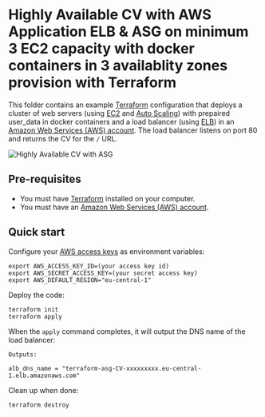 # Highly Available CV with AWS Application ELB & ASG on minimum 3 EC2 capacity with docker containers in 3 availablity zones provision with Terraform

This folder contains an example [Terraform](https://www.terraform.io/) configuration that deploys a cluster of web servers 
(using [EC2](https://aws.amazon.com/ec2/) and [Auto Scaling](https://aws.amazon.com/autoscaling/)) with prepaired user_data in docker containers and a load balancer (using [ELB](https://aws.amazon.com/elasticloadbalancing/)) in an [Amazon Web Services (AWS) 
account](http://aws.amazon.com/). The load balancer listens on port 80 and returns the CV for the  `/` URL.

![Highly Available CV with ASG ](https://user-images.githubusercontent.com/426963/150160415-3f5aacb7-cb58-4683-b667-4aa4fa8d0f24.png)

## Pre-requisites

* You must have [Terraform](https://www.terraform.io/) installed on your computer. 
* You must have an [Amazon Web Services (AWS) account](http://aws.amazon.com/).

## Quick start

Configure your [AWS access keys](http://docs.aws.amazon.com/general/latest/gr/aws-sec-cred-types.html#access-keys-and-secret-access-keys) as environment variables:

```
export AWS_ACCESS_KEY_ID=(your access key id)
export AWS_SECRET_ACCESS_KEY=(your secret access key)
export AWS_DEFAULT_REGION="eu-central-1"
```

Deploy the code:

```
terraform init
terraform apply
```

When the `apply` command completes, it will output the DNS name of the load balancer:

```
Outputs:

alb_dns_name = "terraform-asg-CV-xxxxxxxxx.eu-central-1.elb.amazonaws.com"

```

Clean up when done:

```
terraform destroy
```

